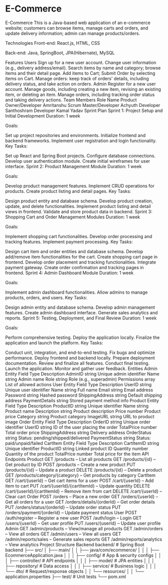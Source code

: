 # E-Commerce
E-Commerce
This is a Java-based web application of an e-commerce website; customers can browse items, manage carts and orders, and update delivery information; admin can manage products/orders.

Technologies
Front-end: React.js, HTML, CSS

Back-end: Java, SpringBoot, JPA(Hibernate), MySQL

Features
Users
Sign up for a new user account.
Change user information (e.g., delivery address/email).
Search items by name and category; browse items and their detail page.
Add items to Cart; Submit Order by selecting items on Cart.
Manage orders: keep track of orders' details, including delivery status, and take action on orders.
Admin
Register for a new user account.
Manage goods, including creating a new item, revising an existing item, or deleting an item.
Manage orders, including tracking order status and taking delivery actions.
Team Members
Role	Name
Product Owner/Developer	Amritanshu
Scrum Master/Developer	Achyuth
Developer	Santhoshram
Developer	Kamal Yadav
Sprint Plan
Sprint 1: Project Setup and Initial Development
Duration: 1 week

Goals:

Set up project repositories and environments.
Initialize frontend and backend frameworks.
Implement user registration and login functionality.
Key Tasks:

Set up React and Spring Boot projects.
Configure database connections.
Develop user authentication module.
Create initial wireframes for user interface.
Sprint 2: Product Management Module
Duration: 1 week

Goals:

Develop product management features.
Implement CRUD operations for products.
Create product listing and detail pages.
Key Tasks:

Design product entity and database schema.
Develop product creation, update, and delete functionalities.
Implement product listing and detail views in frontend.
Validate and store product data in backend.
Sprint 3: Shopping Cart and Order Management Modules
Duration: 1 week

Goals:

Implement shopping cart functionalities.
Develop order processing and tracking features.
Implement payment processing.
Key Tasks:

Design cart item and order entities and database schema.
Develop add/remove item functionalities for the cart.
Create shopping cart page in frontend.
Develop order placement and tracking functionalities.
Integrate payment gateway.
Create order confirmation and tracking pages in frontend.
Sprint 4: Admin Dashboard Module
Duration: 1 week

Goals:

Implement admin dashboard functionalities.
Allow admins to manage products, orders, and users.
Key Tasks:

Design admin entity and database schema.
Develop admin management features.
Create admin dashboard interface.
Generate sales analytics and reports.
Sprint 5: Testing, Deployment, and Final Review
Duration: 1 week

Goals:

Perform comprehensive testing.
Deploy the application locally.
Finalize the application and launch the platform.
Key Tasks:

Conduct unit, integration, and end-to-end testing.
Fix bugs and optimize performance.
Deploy frontend and backend locally.
Prepare deployment documentation.
Review and finalize all features.
Conduct final testing.
Launch the application.
Monitor and gather user feedback.
Entities
Admin Entity
Field	Type	Description
AdminID	string	Unique admin identifier
Name	string	Admin name
Role	string	Role (e.g., superadmin)
Permissions	array	List of allowed actions
User Entity
Field	Type	Description
UserID	string	Unique user identifier
Name	string	Full name
Email	string	Email address
Password	string	Hashed password
ShippingAddress	string	Default shipping address
PaymentDetails	string	Stored payment method info
Product Entity
Field	Type	Description
ProductID	string	Unique identifier
Name	string	Product name
Description	string	Product description
Price	number	Product price
Category	string	Product category
ImageURL	string	URL to product image
Order Entity
Field	Type	Description
OrderID	string	Unique order identifier
UserID	string	ID of the user placing the order
TotalPrice	number	Total order price
ShippingAddress	string	Delivery address
OrderStatus	string	Status: pending/shipped/delivered
PaymentStatus	string	Status: paid/unpaid/failed
CartItem Entity
Field	Type	Description
CartItemID	string	Unique identifier
ProductID	string	Linked product ID
Quantity	number	Quantity of the product
TotalPrice	number	Total price for the item
API Endpoints
Product
GET /products – List all products
GET /products/{id} – Get product by ID
POST /products – Create a new product
PUT /products/{id} – Update a product
DELETE /products/{id} – Delete a product
GET /products/category/{category} – Get products by category
CartItem
GET /cart/{userId} – Get cart items for a user
POST /cart/{userId} – Add item to cart
PUT /cart/{userId}/{cartItemId} – Update quantity
DELETE /cart/{userId}/{cartItemId} – Remove item from cart
DELETE /cart/{userId} – Clear cart
Order
POST /orders – Place a new order
GET /orders/{userId} – Get all orders for a user
GET /orders/details/{orderId} – Get order details
PUT /orders/status/{orderId} – Update order status
PUT /orders/payment/{orderId} – Update payment status
User
POST /auth/register – Register a new user
POST /auth/login – Login
GET /users/{userId} – Get user profile
PUT /users/{userId} – Update user profile
Admin
GET /admin/products – View/manage all products
GET /admin/orders – View all orders
GET /admin/users – View all users
GET /admin/reports/sales – Generate sales reports
GET /admin/reports/analytics – View analytics
Project Structure
Backend
backend/                      # Spring Boot backend
├── src/
│   ├── main/
│   │   ├── java/com/ecommerce/
│   │   │   ├── EcommerceApplication.java
│   │   │   ├── config/         # App & security configs
│   │   │   ├── controller/     # API endpoints
│   │   │   ├── model/          # JPA entities
│   │   │   ├── repository/     # Data access
│   │   │   ├── service/        # Business logic
│   │   │   └── dto/            # Request/response objects
│   │   └── resources/
│   │       └── application.properties
├── test/                      # Unit tests
└── pom.xml
